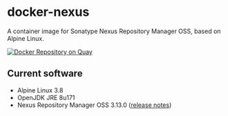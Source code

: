 # docker-nexus
A container image for Sonatype Nexus Repository Manager OSS, based on Alpine Linux.

[![Docker Repository on Quay](https://quay.io/repository/travelaudience/docker-nexus/status "Docker Repository on Quay")](https://quay.io/repository/travelaudience/docker-nexus)

## Current software

* Alpine Linux 3.8
* OpenJDK JRE 8u171
* Nexus Repository Manager OSS 3.13.0 ([release notes](https://help.sonatype.com/repomanager3/release-notes/2018-release-notes#id-2018ReleaseNotes-RepositoryManager3.13.0))

